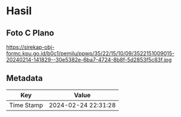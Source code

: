 # Hasil

## Foto C Plano

https://sirekap-obj-formc.kpu.go.id/b0c1/pemilu/ppwp/35/22/15/10/09/3522151009015-20240214-141829--30e5382e-6ba7-4724-8b8f-5d2853f5c83f.jpg


## Metadata

| Key        | Value               |
| ---------- | ------------------- |
| Time Stamp | 2024-02-24 22:31:28 |




